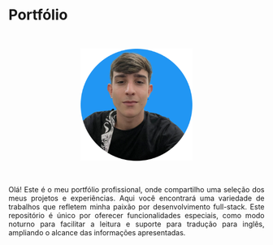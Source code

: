 # Portfólio

<br>

<p align="center">
  <img src="perfil2.png" alt="Foto de perfil" width="220">
</p>

<br>

<p align="justify">
Olá! Este é o meu portfólio profissional, onde compartilho uma seleção dos meus projetos e experiências. Aqui você encontrará uma variedade de trabalhos que refletem minha paixão por desenvolvimento full-stack. Este repositório é único por oferecer funcionalidades especiais, como modo noturno para facilitar a leitura e suporte para tradução para inglês, ampliando o alcance das informações apresentadas.
</p>
